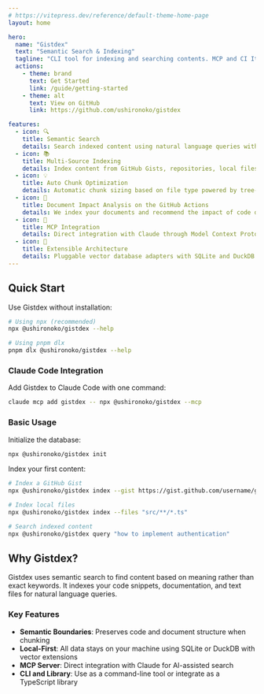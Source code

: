 ```yaml
---
# https://vitepress.dev/reference/default-theme-home-page
layout: home

hero:
  name: "Gistdex"
  text: "Semantic Search & Indexing"
  tagline: "CLI tool for indexing and searching contents. MCP and CI Itnegrations Feature"
  actions:
    - theme: brand
      text: Get Started
      link: /guide/getting-started
    - theme: alt
      text: View on GitHub
      link: https://github.com/ushironoko/gistdex

features:
  - icon: 🔍
    title: Semantic Search
    details: Search indexed content using natural language queries with Google's gemini-embedding-001 model
  - icon: 📚
    title: Multi-Source Indexing
    details: Index content from GitHub Gists, repositories, local files, or plain text
  - icon: 💡
    title: Auto Chunk Optimization
    details: Automatic chunk sizing based on file type powered by tree-sitter
  - icon: 🚀
    title: Document Impact Analysis on the GitHub Actions
    details: We index your documents and recommend the impact of code diffs
  - icon: 🤖
    title: MCP Integration
    details: Direct integration with Claude through Model Context Protocol with agent capabilities
  - icon: 🔧
    title: Extensible Architecture
    details: Pluggable vector database adapters with SQLite and DuckDB VSS built-in
---
```


## Quick Start

Use Gistdex without installation:

```bash
# Using npx (recommended)
npx @ushironoko/gistdex --help

# Using pnpm dlx
pnpm dlx @ushironoko/gistdex --help
```

### Claude Code Integration

Add Gistdex to Claude Code with one command:

```bash
claude mcp add gistdex -- npx @ushironoko/gistdex --mcp
```

### Basic Usage

Initialize the database:

```bash
npx @ushironoko/gistdex init
```

Index your first content:

```bash
# Index a GitHub Gist
npx @ushironoko/gistdex index --gist https://gist.github.com/username/gist-id

# Index local files
npx @ushironoko/gistdex index --files "src/**/*.ts"

# Search indexed content
npx @ushironoko/gistdex query "how to implement authentication"
```

## Why Gistdex?

Gistdex uses semantic search to find content based on meaning rather than exact keywords. It indexes your code snippets, documentation, and text files for natural language queries.

### Key Features

- **Semantic Boundaries**: Preserves code and document structure when chunking
- **Local-First**: All data stays on your machine using SQLite or DuckDB with vector extensions
- **MCP Server**: Direct integration with Claude for AI-assisted search
- **CLI and Library**: Use as a command-line tool or integrate as a TypeScript library
